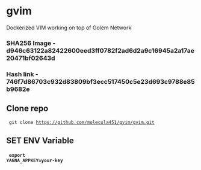 # gvim
Dockerized VIM working on top of Golem Network

### SHA256 Image - d946c63122a82422600eed3ff0782f2ad6d2a9c16945a2a17ae20471bf02643d
### Hash link - 746f7d86703c932d83809bf3ecc517450c5e23d693c9788e85b9682e

## Clone repo
<code> git clone https://github.com/molecula451/gvim/gvim.git </code>

## SET ENV Variable

#### <code> export YAGNA_APPKEY=your-key </code>
